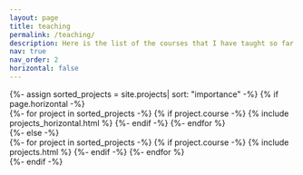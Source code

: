 ```yaml
---
layout: page
title: teaching
permalink: /teaching/
description: Here is the list of the courses that I have taught so far. Each course has its own teaching materials created by me. Currently, these materials are in Turkish, but they will be converted into English soon.
nav: true
nav_order: 2
horizontal: false
---
```

   
<!-- pages/projects.md -->
<div class="projects">
<!-- Display projects without categories -->
  {%- assign sorted_projects = site.projects| sort: "importance" -%}
  <!-- Generate cards for each project -->
  {% if page.horizontal -%}
  <div class="container">
    <div class="row row-cols-2">
    {%- for project in sorted_projects -%}
       {% if project.course -%}
      {% include projects_horizontal.html %}
        {%- endif -%}
    {%- endfor %}
    </div>
  </div>
  {%- else -%}
  <div class="grid">
    {%- for project in sorted_projects -%}
     {% if project.course -%}
      {% include projects.html %}
     {%- endif -%}
    {%- endfor %}
  </div>
  {%- endif -%}
</div>
